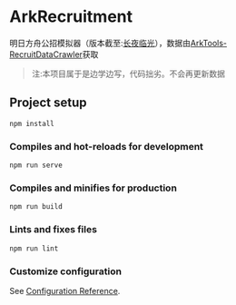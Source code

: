 # ArkRecruitment

明日方舟公招模拟器（版本截至:[长夜临光](https://prts.wiki/w/%E9%95%BF%E5%A4%9C%E4%B8%B4%E5%85%89)），数据由[ArkTools-RecruitDataCrawler](https://github.com/yeqiyi/ArkTools-RecruitDataCrawler.git)获取


>注:本项目属于是边学边写，代码拙劣。不会再更新数据

## Project setup
```
npm install
```

### Compiles and hot-reloads for development
```
npm run serve
```

### Compiles and minifies for production
```
npm run build
```

### Lints and fixes files
```
npm run lint
```

### Customize configuration
See [Configuration Reference](https://cli.vuejs.org/config/).
